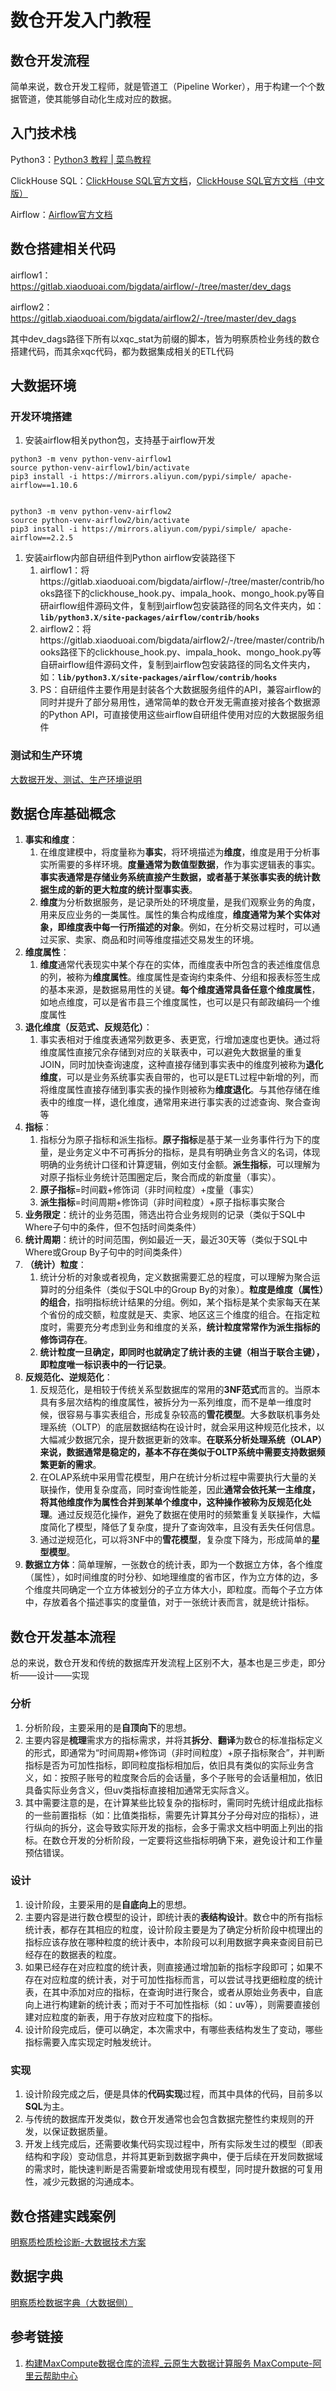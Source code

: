 # 数仓开发入门教程

## 数仓开发流程


简单来说，数仓开发工程师，就是管道工（Pipeline Worker），用于构建一个个数据管道，使其能够自动化生成对应的数据。


## 入门技术栈

Python3：[Python3 教程 | 菜鸟教程](https://www.runoob.com/python3/python3-tutorial.html)

ClickHouse SQL：[ClickHouse SQL官方文档](https://clickhouse.com/docs/en/sql-reference/statements/)，[ClickHouse SQL官方文档（中文版）](https://clickhouse.com/docs/zh/sql-reference/statements/#)

Airflow：[Airflow官方文档](https://airflow.apache.org/docs/apache-airflow/stable/index.html)

## 数仓搭建相关代码

airflow1：https://gitlab.xiaoduoai.com/bigdata/airflow/-/tree/master/dev_dags

airflow2：https://gitlab.xiaoduoai.com/bigdata/airflow2/-/tree/master/dev_dags

其中dev_dags路径下所有以xqc_stat为前缀的脚本，皆为明察质检业务线的数仓搭建代码，而其余xqc代码，都为数据集成相关的ETL代码

## 大数据环境

### 开发环境搭建

1. 安装airflow相关python包，支持基于airflow开发

```Shell
python3 -m venv python-venv-airflow1
source python-venv-airflow1/bin/activate
pip3 install -i https://mirrors.aliyun.com/pypi/simple/ apache-airflow==1.10.6


python3 -m venv python-venv-airflow2
source python-venv-airflow2/bin/activate
pip3 install -i https://mirrors.aliyun.com/pypi/simple/ apache-airflow==2.2.5
```

1. 安装airflow内部自研组件到Python airflow安装路径下
   1. airflow1：将https://gitlab.xiaoduoai.com/bigdata/airflow/-/tree/master/contrib/hooks路径下的clickhouse_hook.py、impala_hook、mongo_hook.py等自研airflow组件源码文件，复制到airflow包安装路径的同名文件夹内，如：**`lib/python3.X/site-packages/airflow/contrib/hooks`**
   2. airflow2：将https://gitlab.xiaoduoai.com/bigdata/airflow2/-/tree/master/contrib/hooks路径下的clickhouse_hook.py、impala_hook、mongo_hook.py等自研airflow组件源码文件，复制到airflow包安装路径的同名文件夹内，如：**`lib/python3.X/site-packages/airflow/contrib/hooks`**
   3. PS：自研组件主要作用是封装各个大数据服务组件的API，兼容airflow的同时并提升了部分易用性，通常简单的数仓开发无需直接对接各个数据源的Python API，可直接使用这些airflow自研组件使用对应的大数据服务组件

### 测试和生产环境

[大数据开发、测试、生产环境说明](https://xiaoduoai.feishu.cn/docs/doccn97RmqinKtcTwYoEUvliXdf) 

## 数据仓库基础概念

1. **事实和维度**：
   1. 在维度建模中，将度量称为**事实**，将环境描述为**维度**，维度是用于分析事实所需要的多样环境。**度量通常为数值型数据**，作为事实逻辑表的事实。**事实表通常是存储业务系统直接产生数据，或者基于某张事实表的统计数据生成的新的更大粒度的统计型事实表**。
   2. **维度**为分析数据服务，是记录所处的环境度量，是我们观察业务的角度，用来反应业务的一类属性。属性的集合构成维度，**维度通常为某个实体对象，即维度表中每一行所描述的对象**。例如，在分析交易过程时，可以通过买家、卖家、商品和时间等维度描述交易发生的环境。
2. **维度属性**：
   1. **维度**通常代表现实中某个存在的实体，而维度表中所包含的表述维度信息的列，被称为**维度属性**。维度属性是查询约束条件、分组和报表标签生成的基本来源，是数据易用性的关键。**每个维度通常具备任意个维度属性**，如地点维度，可以是省市县三个维度属性，也可以是只有邮政编码一个维度属性
3. **退化维度（反范式、反规范化）**：
   1. 事实表相对于维度表通常列数更多、表更宽，行增加速度也更快。通过将维度属性直接冗余存储到对应的关联表中，可以避免大数据量的重复JOIN，同时加快查询速度，这种直接存储到事实表中的维度列被称为**退化维度**，可以是业务系统事实表自带的，也可以是ETL过程中新增的列，而将维度属性直接存储到事实表的操作则被称为**维度退化**。与其他存储在维表中的维度一样，退化维度，通常用来进行事实表的过滤查询、聚合查询等
4. **指标**：
   1. 指标分为原子指标和派生指标。**原子指标**是基于某一业务事件行为下的度量，是业务定义中不可再拆分的指标，是具有明确业务含义的名词，体现明确的业务统计口径和计算逻辑，例如支付金额。**派生指标**，可以理解为对原子指标业务统计范围圈定后，聚合而成的新度量（事实）。
   2. **原子指标**=时间戳+修饰词（非时间粒度）+度量（事实）
   3. **派生指标**=时间周期+修饰词（非时间粒度）+原子指标事实聚合
5. **业务限定**：统计的业务范围，筛选出符合业务规则的记录（类似于SQL中Where子句中的条件，但不包括时间类条件）
6. **统计周期**：统计的时间范围，例如最近一天，最近30天等（类似于SQL中Where或Group      By子句中的时间类条件）
7. **（统计）粒度**：
   1. 统计分析的对象或者视角，定义数据需要汇总的程度，可以理解为聚合运算时的分组条件（类似于SQL中的Group By的对象）。**粒度是维度（属性）的组合**，指明指标统计结果的分组。例如，某个指标是某个卖家每天在某个省份的成交额，粒度就是天、卖家、地区这三个维度的组合。在指定粒度时，需要充分考虑到业务和维度的关系，**统计粒度常常作为派生指标的修饰词存在**。
   2. **统计粒度一旦确定，即同时也就确定了统计表的主键（相当于联合主键），即粒度唯一标识表中的一行记录**。
8. **反规范化、逆规范化**：
   1. 反规范化，是相较于传统关系型数据库的常用的**3NF范式**而言的。当原本具有多层次结构的维度属性，被拆分为一系列维度，而不是单一维度时候，很容易与事实表组合，形成复杂较高的**雪花模型**。大多数联机事务处理系统（OLTP）的底层数据结构在设计时，就会采用这种规范化技术，以大幅减少数据冗余，提升数据更新的效率。**在联系分析处理系统（OLAP）来说，数据通常是稳定的，基本不存在类似于OLTP系统中需要支持数据频繁更新的需求**。
   2. 在OLAP系统中采用雪花模型，用户在统计分析过程中需要执行大量的关联操作，使用复杂度高，同时查询性能差，因此**通常会依托某一主维度，将其他维度作为属性合并到某单个维度中，这种操作被称为反规范化处理**。通过反规范化操作，避免了数据在使用时的频繁重复关联操作，大幅度简化了模型，降低了复杂度，提升了查询效率，且没有丢失任何信息。
   3. 通过逆规范化，可以将3NF中的**雪花模型**，复杂度下降为，形成简单的**星型模型**。
9. **数据立方体**：简单理解，一张数仓的统计表，即为一个数据立方体，各个维度（属性），如时间维度的时分秒、如地理维度的省市区，作为立方体的边，多个维度共同确定一个立方体被划分的子立方体大小，即粒度。而每个子立方体中，存放着各个描述事实的度量值，对于一张统计表而言，就是统计指标。

## 数仓开发基本流程

总的来说，数仓开发和传统的数据库开发流程上区别不大，基本也是三步走，即分析——设计——实现

### 分析

1. 分析阶段，主要采用的是**自顶向下**的思想。
2. 主要内容是**梳理**需求方的指标需求，并将其**拆分**、**翻译**为数仓的标准指标定义的形式，即通常为“时间周期+修饰词（非时间粒度）+原子指标聚合”，并判断指标是否为可加性指标，即同粒度指标相加后，依旧具有类似的实际业务含义，如：按照子账号的粒度聚合后的会话量，多个子账号的会话量相加，依旧具备实际业务含义，但uv类指标直接相加通常无实际含义。
3. 其中需要注意的是，在计算某些比较复杂的指标时，需同时先统计组成此指标的一些前置指标（如：比值类指标，需要先计算其分子分母对应的指标），进行纵向的拆分，这会导致实际开发的指标，会多于需求文档中明面上列出的指标。在数仓开发的分析阶段，一定要将这些指标明确下来，避免设计和工作量预估错误。

### 设计

1. 设计阶段，主要采用的是**自底向上**的思想。
2. 主要内容是进行数仓模型的设计，即统计表的**表结构设计**。数仓中的所有指标统计表，都存在其相应的粒度，设计阶段主要是为了确定分析阶段中梳理出的指标应该存放在哪种粒度的统计表中，本阶段可以利用数据字典来查阅目前已经存在的数据表的粒度。
3. 如果已经存在对应粒度的统计表，则直接通过增加新的指标字段即可；如果不存在对应粒度的统计表，对于可加性指标而言，可以尝试寻找更细粒度的统计表，在其中添加对应的指标，在查询时进行聚合，或者从原始业务表中，自底向上进行构建新的统计表；而对于不可加性指标（如：uv等），则需要直接创建对应粒度的新表，用于存放对应粒度下的指标。
4. 设计阶段完成后，便可以确定，本次需求中，有哪些表结构发生了变动，哪些指标需要入库实现定时触发统计。

### 实现

1. 设计阶段完成之后，便是具体的**代码实现**过程，而其中具体的代码，目前多以**SQL**为主。
2. 与传统的数据库开发类似，数仓开发通常也会包含数据完整性约束规则的开发，以保证数据质量。
3. 开发上线完成后，还需要收集代码实现过程中，所有实际发生过的模型（即表结构和字段）变动信息，并将其更新到数据字典中，便于后续在开发同数据域的需求时，能快速判断是否需要新增或使用现有模型，同时提升数据的可复用性，减少元数据的沟通成本。

## 数仓搭建实践案例

[明察质检质检诊断-大数据技术方案](https://xiaoduoai.feishu.cn/docx/LvMDdkNReo0QNmxIeSxc38mZnUf) 

## 数据字典

[明察质检数据字典（大数据侧）](https://xiaoduoai.feishu.cn/docs/doccnDSC1UBuow5rrVo9dqSq1Ee) 

## 参考链接

1. [构建MaxCompute数据仓库的流程_云原生大数据计算服务 MaxCompute-阿里云帮助中心](https://help.aliyun.com/document_detail/114631.html)